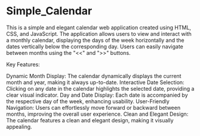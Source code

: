 # Simple_Calendar
This is a simple and elegant calendar web application created using HTML, CSS, and JavaScript. The application allows users to view and interact with a monthly calendar, displaying the days of the week horizontally and the dates vertically below the corresponding day. Users can easily navigate between months using the "&lt;&lt;" and ">>" buttons.

Key Features:

Dynamic Month Display: The calendar dynamically displays the current month and year, making it always up-to-date.
Interactive Date Selection: Clicking on any date in the calendar highlights the selected date, providing a clear visual indicator.
Day and Date Display: Each date is accompanied by the respective day of the week, enhancing usability.
User-Friendly Navigation: Users can effortlessly move forward or backward between months, improving the overall user experience.
Clean and Elegant Design: The calendar features a clean and elegant design, making it visually appealing.
